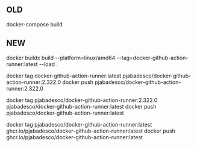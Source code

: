 ## OLD

docker-compose build

## NEW

docker buildx build --platform=linux/amd64 --tag=docker-github-action-runner:latest --load .

docker tag docker-github-action-runner:latest pjabadesco/docker-github-action-runner:2.322.0
docker push pjabadesco/docker-github-action-runner:2.322.0

docker tag pjabadesco/docker-github-action-runner:2.322.0 pjabadesco/docker-github-action-runner:latest
docker push pjabadesco/docker-github-action-runner:latest

docker tag pjabadesco/docker-github-action-runner:latest ghcr.io/pjabadesco/docker-github-action-runner:latest
docker push ghcr.io/pjabadesco/docker-github-action-runner:latest
